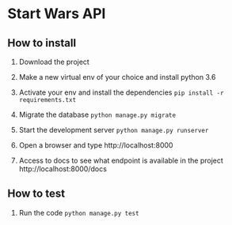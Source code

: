 # Start Wars API

## How to install
  1. Download the project
  
  2. Make a new virtual env of your choice and install python 3.6
  
  3. Activate your env and install the dependencies `pip install -r requirements.txt`
  
  4. Migrate the database `python manage.py migrate`
  
  5. Start the development server `python manage.py runserver`
  
  5. Open a browser and type http://localhost:8000
  
  6. Access to docs to see what endpoint is available in the project http://localhost:8000/docs
  
## How to test
  1. Run the code `python manage.py test`
